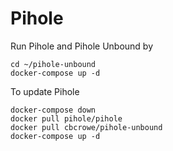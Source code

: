 # Pihole

Run Pihole and Pihole Unbound by

```
cd ~/pihole-unbound
docker-compose up -d
```

To update Pihole

```
docker-compose down
docker pull pihole/pihole
docker pull cbcrowe/pihole-unbound
docker-compose up -d
```
